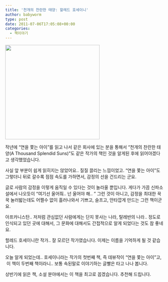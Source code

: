 ```yaml
---
title: '천개의 찬란한 태양: 할레드 호세이니'
author: babyworm
type: post
date: 2011-07-06T17:05:08+00:00
categories:
  - 책이야기
---
```

<img decoding="async" src="https://image.aladin.co.kr/product/100/18/cover/8972754013_1.jpg" width=300 data-recalc-dims="1" />

작년에 “연을 쫓는 아이”를 읽고 나서 같은 회사에 있는 분을 통해서 “천개의 찬란한 태양(A Thousand Splendid Suns)”도 같은 작가의 책인 것을 알게된 후에 읽어야겠다고 생각했었습니다. 

사실 앞 부분이 쉽게 읽히지는 않았어요.. 질질 끌리는 느낌이었고.
“연을 쫓는 아이”도 그렇더니 뒤로 갈수록 점점 속도를 가하면서, 감정의 선을 건드리는 군요.

글로 사람의 감정을 이렇게 움직일 수 있다는 것이 놀라울 뿐입니다. 게다가 가끔 신파소설에서 나오듯이 “여기선 울어줘.. 넌 울어야 해.. ” 그런 것이 아니고, 감정을 최대한 꾹꾹 눌러밟는데도 어쩔수 없이 흘러나와서 기쁘고, 슬프고, 안타깝게 만드는 그런 책이군요.

아프카니스탄.. 저처럼 관심없던 사람에게는 단지 못사는 나라, 탈레반의 나라.. 정도로 인식되고 있던 곳에 대해서, 그 문화에 대해서도 간접적으로 알게 되었다는 것도 참 좋네요.

할레드 호세이니란 작가.. 잘 모르던 작가였습니다. 이제는 이름을 기억하게 될 것 같습니다.

오늘 알게 되었는데.. 호세이니라는 작가의 첫번쨰 책, 즉 데뷰작이 “연을 쫓는 아이”고,  이 책이 두번째 책이라니.. 보통 속된말로 이야기하는 글빨은 타고 나나 봅니다.

상반기에 읽은 책, 소설 분야에서는 이 책을 최고로 꼽겠습니다. 추천해 드립니다.
